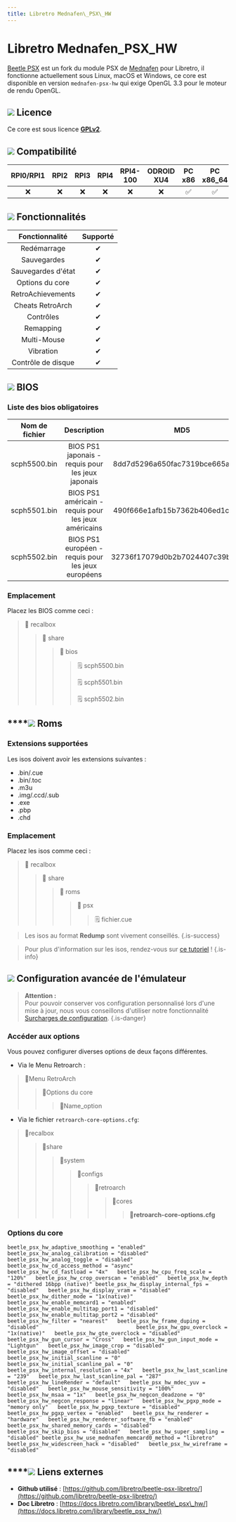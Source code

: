 ```yaml
---
title: Libretro Mednafen\_PSX\_HW
---
```


# Libretro Mednafen\_PSX\_HW

[Beetle PSX](https://github.com/libretro/beetle-psx-libretro)  est un fork du module PSX de [Mednafen](https://mednafen.github.io/) pour Libretro, il fonctionne actuellement sous Linux, macOS et Windows, ce core est disponible en version `mednafen-psx-hw` qui exige OpenGL 3.3 pour le moteur de rendu OpenGL.

## ![](/migration-images/emulateurs/consoles-de-salon/playstation-1/gerald-g-parchment-background-or-border-5.svg) Licence

Ce core est sous licence [**GPLv2**](https://github.com/libretro/beetle-psx-libretro/blob/master/COPYING).

## ![](/migration-images/emulateurs/consoles-de-salon/playstation-1/compatibility.png) Compatibilité

| RPI0/RPI1 | RPI2 | RPI3 | RPI4 | RPI4-100 | ODROID XU4 | PC x86 | PC x86\_64 | ODROID GO |
| :---: | :---: | :---: | :---: | :---: | :---: | :---: | :---: | :---: |
| ❌ | ❌ | ❌ | ❌ | ❌ | ❌ | ✅ | ✅ | ❌ |

## ![](/migration-images/emulateurs/consoles-de-salon/playstation-1/cogwheel-145804_640.png) Fonctionnalités

| Fonctionnalité | Supporté |
| :---: | :---: |
| Redémarrage | ✔ |
| Sauvegardes | ✔ |
| Sauvegardes d'état | ✔ |
| Options du core | ✔ |
| RetroAchievements | ✔ |
| Cheats RetroArch | ✔ |
| Contrôles | ✔ |
| Remapping | ✔ |
| Multi-Mouse | ✔ |
| Vibration | ✔ |
| Contrôle de disque | ✔ |

## ![](/migration-images/emulateurs/consoles-de-salon/playstation-1/tqfp32.svg) BIOS

### Liste des bios obligatoires

| **Nom de fichier** | Description | MD5 | Fourni |
| :---: | :---: | :---: | :---: |
| scph5500.bin | BIOS PS1 japonais - requis pour les jeux japonais | 8dd7d5296a650fac7319bce665a6a53c | ❌ |
| scph5501.bin | BIOS PS1 américain - requis pour les jeux américains | 490f666e1afb15b7362b406ed1cea246 | ❌ |
| scph5502.bin | BIOS PS1 européen - requis pour les jeux européens | 32736f17079d0b2b7024407c39bd3050 | ❌ |

### Emplacement

Placez les BIOS comme ceci :

> 📁 recalbox
>
> > 📁 share
> >
> > > 📁 bios
> > >
> > > > 🗒 scph5500.bin
> > > >
> > > > 🗒 scph5501.bin
> > > >
> > > > 🗒 scph5502.bin

## \*\*\*\*![](/migration-images/emulateurs/consoles-de-salon/playstation-1/rom-30098_640.png) **Roms**

### **Extensions supportées**

Les isos doivent avoir les extensions suivantes :

* .bin/.cue
* .bin/.toc
* .m3u
* .img/.ccd/.sub
* .exe
* .pbp
* .chd

### Emplacement

Placez les isos comme ceci :

> 📁 recalbox
>
> > 📁 share
> >
> > > 📁 roms
> > >
> > > > 📁 psx
> > > >
> > > > > 🗒 fichier.cue


>Les isos au format **Redump** sont vivement conseillés.
{.is-success}


>Pour plus d'information sur les isos, rendez-vous sur [ce tutoriel](/fr/tutoriels/jeux/generalite/les-roms-et-les-isos) !
{.is-info}

## ![](/migration-images/emulateurs/consoles-de-salon/playstation-1/hammer-28636_640.png) Configuration avancée de l'émulateur


>**Attention :**  
>Pour pouvoir conserver vos configuration personnalisé lors d'une mise à jour, nous vous conseillons d'utiliser notre fonctionnalité [Surcharges de configuration](/fr/usage-avance/surcharge-de-configuration).
{.is-danger}

### Accéder aux options

Vous pouvez configurer diverses options de deux façons différentes.

* Via le Menu Retroarch :

> 📁Menu RetroArch
>
> > 📁Options du core
> >
> > > 🧩Name\_option

* Via le fichier `retroarch-core-options.cfg`:

> 📁recalbox
>
> > 📁share
> >
> > > 📁system
> > >
> > > > 📁configs
> > > >
> > > > > 📁retroarch
> > > > >
> > > > > > 📁cores
> > > > > >
> > > > > > > 🧩**retroarch-core-options.cfg**

### Options du core

`beetle_psx_hw_adaptive_smoothing = "enabled"  
beetle_psx_hw_analog_calibration = "disabled"  
beetle_psx_hw_analog_toggle = "disabled"  
beetle_psx_hw_cd_access_method = "async"                                   beetle_psx_hw_cd_fastload = "4x"  
beetle_psx_hw_cpu_freq_scale = "120%"  
beetle_psx_hw_crop_overscan = "enabled"  
beetle_psx_hw_depth = "dithered 16bpp (native)" beetle_psx_hw_display_internal_fps = "disabled"  
beetle_psx_hw_display_vram = "disabled"  
beetle_psx_hw_dither_mode = "1x(native)"  
beetle_psx_hw_enable_memcard1 = "enabled"  
beetle_psx_hw_enable_multitap_port1 = "disabled" beetle_psx_hw_enable_multitap_port2 = "disabled"  
beetle_psx_hw_filter = "nearest"  
beetle_psx_hw_frame_duping = "disabled"                               beetle_psx_hw_gpu_overclock = "1x(native)"  
beetle_psx_hw_gte_overclock = "disabled"  
beetle_psx_hw_gun_cursor = "Cross"  
beetle_psx_hw_gun_input_mode = "Lightgun"  
beetle_psx_hw_image_crop = "disabled"  
beetle_psx_hw_image_offset = "disabled"  
beetle_psx_hw_initial_scanline = "0"  
beetle_psx_hw_initial_scanline_pal = "0"  
beetle_psx_hw_internal_resolution = "4x"  
beetle_psx_hw_last_scanline = "239"  
beetle_psx_hw_last_scanline_pal = "287"  
beetle_psx_hw_lineRender = "default"  
beetle_psx_hw_mdec_yuv = "disabled"  
beetle_psx_hw_mouse_sensitivity = "100%"  
beetle_psx_hw_msaa = "1x"  
beetle_psx_hw_negcon_deadzone = "0"  
beetle_psx_hw_negcon_response = "linear"  
beetle_psx_hw_pgxp_mode = "memory only"  
beetle_psx_hw_pgxp_texture = "disabled"  
beetle_psx_hw_pgxp_vertex = "enabled"  
beetle_psx_hw_renderer = "hardware"  
beetle_psx_hw_renderer_software_fb = "enabled"  
beetle_psx_hw_shared_memory_cards = "disabled"  
beetle_psx_hw_skip_bios = "disabled"  
beetle_psx_hw_super_sampling = "disabled" beetle_psx_hw_use_mednafen_memcard0_method = "libretro" beetle_psx_hw_widescreen_hack = "disabled"  
beetle_psx_hw_wireframe = "disabled"`

## \*\*\*\*![](/migration-images/emulateurs/consoles-de-salon/playstation-1/kisspng-web-development-world-wide-web-computer-icons-webs-world-wide-web-icon-png-5ab05c24477216.4540070115215073642927.png) **Liens externes**

* **Github utilisé** : [https://github.com/libretro/beetle-psx-libretro/](https://github.com/libretro/beetle-psx-libretro/)
* **Doc Libretro** : [https://docs.libretro.com/library/beetle\_psx\_hw/](https://docs.libretro.com/library/beetle_psx_hw/)

